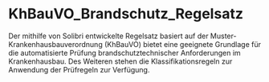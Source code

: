 # KhBauVO_Brandschutz_Regelsatz
Der mithilfe von Solibri entwickelte Regelsatz basiert auf der Muster-Krankenhausbauverordnung (KhBauVO) bietet eine geeignete Grundlage für die automatisierte Prüfung brandschutztechnischer Anforderungen im Krankenhausbau. Des Weiteren stehen die Klassifikationsregeln zur Anwendung der Prüfregeln zur Verfügung.
